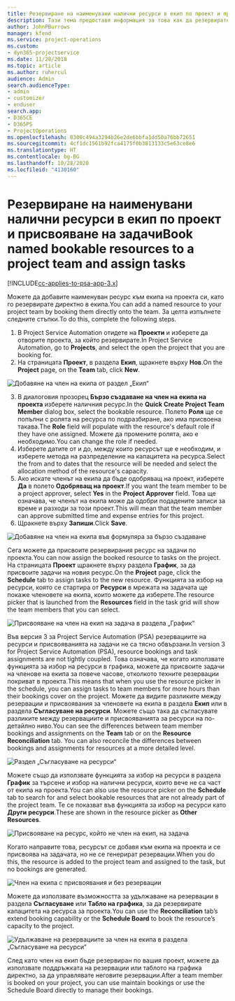 ```yaml
---
title: Резервиране на наименувани налични ресурси в екип по проект и присвояване на задачи
description: Тази тема предоставя информация за това как да резервирате наименувани ресурси за екипи на проекти и присвояването им към задачи.
author: JohnPBurrows
manager: kfend
ms.service: project-operations
ms.custom:
- dyn365-projectservice
ms.date: 11/28/2018
ms.topic: article
ms.author: ruhercul
audience: Admin
search.audienceType:
- admin
- customizer
- enduser
search.app:
- D365CE
- D365PS
- ProjectOperations
ms.openlocfilehash: 0300c494a3294b26e2de6bbfa1dd50a76bb72651
ms.sourcegitcommit: 4cf1dc1561b92fca4175f0b3813133c5e63ce8e6
ms.translationtype: HT
ms.contentlocale: bg-BG
ms.lasthandoff: 10/28/2020
ms.locfileid: "4130160"
---
```

# <a name="book-named-bookable-resources-to-a-project-team-and-assign-tasks"></a><span data-ttu-id="1a72d-103">Резервиране на наименувани налични ресурси в екип по проект и присвояване на задачи</span><span class="sxs-lookup"><span data-stu-id="1a72d-103">Book named bookable resources to a project team and assign tasks</span></span> 

[!INCLUDE[cc-applies-to-psa-app-3.x](../includes/cc-applies-to-psa-app-3x.md)]

<span data-ttu-id="1a72d-104">Можете да добавите наименуван ресурс към екипа на проекта си, като го резервирате директно в екипа.</span><span class="sxs-lookup"><span data-stu-id="1a72d-104">You can  add a named resource to your project team by booking them directly onto the team.</span></span> <span data-ttu-id="1a72d-105">За целта изпълнете следните стъпки.</span><span class="sxs-lookup"><span data-stu-id="1a72d-105">To do this, complete the following steps.</span></span>

1. <span data-ttu-id="1a72d-106">В Project Service Automation отидете на **Проекти** и изберете да отворите проекта, за който резервирате.</span><span class="sxs-lookup"><span data-stu-id="1a72d-106">In  Project Service Automation, go to **Projects**, and select the open the project that you are booking for.</span></span>
2. <span data-ttu-id="1a72d-107">На страницата **Проект**, в раздела **Екип**, щракнете върху **Нов**.</span><span class="sxs-lookup"><span data-stu-id="1a72d-107">On the **Project** page, on the **Team** tab, click **New**.</span></span> 

![Добавяне на член на екипа от раздел „Екип“](media/RM-how-to-1.png)

3. <span data-ttu-id="1a72d-109">В диалоговия прозорец **Бързо създаване на член на екипа на проекта** изберете наличния ресурс.</span><span class="sxs-lookup"><span data-stu-id="1a72d-109">In the **Quick Create Project Team Member** dialog box, select the bookable resource.</span></span> <span data-ttu-id="1a72d-110">Полето **Роля** ще се попълни с ролята на ресурса по подразбиране, ако има присвоена такава.</span><span class="sxs-lookup"><span data-stu-id="1a72d-110">The **Role** field will populate with the resource's default role if they have one assigned.</span></span> <span data-ttu-id="1a72d-111">Можете да промените ролята, ако е необходимо.</span><span class="sxs-lookup"><span data-stu-id="1a72d-111">You can change the role if needed.</span></span> 
4. <span data-ttu-id="1a72d-112">Изберете датите от и до, между които ресурсът ще е необходим, и изберете метода на разпределение на капацитета на ресурса.</span><span class="sxs-lookup"><span data-stu-id="1a72d-112">Select the from and to dates that the resource will be needed and select the allocation method of the resource's capacity.</span></span> 
5. <span data-ttu-id="1a72d-113">Ако искате членът на екипа да бъде одобряващ на проект, изберете **Да** в полето **Одобряващ на проект**.</span><span class="sxs-lookup"><span data-stu-id="1a72d-113">If you want the team member to be a project approver, select **Yes** in the **Project Approver** field.</span></span> <span data-ttu-id="1a72d-114">Това ще означава, че членът на екипа може да одобри подадените записи за време и разходи за този проект.</span><span class="sxs-lookup"><span data-stu-id="1a72d-114">This will mean that the team member can approve submitted time and expense entries for this project.</span></span> 
6. <span data-ttu-id="1a72d-115">Щракнете върху **Запиши**.</span><span class="sxs-lookup"><span data-stu-id="1a72d-115">Click **Save**.</span></span>

![Добавяне на член на екипа във формуляра за бързо създаване](media/RM-how-to-2.png)


<span data-ttu-id="1a72d-117">Сега можете да присвоите резервирания ресурс на задачи по проекта.</span><span class="sxs-lookup"><span data-stu-id="1a72d-117">You can now assign the booked resource to tasks on the project.</span></span> <span data-ttu-id="1a72d-118">На страницата **Проект** щракнете върху раздела **График**, за да присвоите задачи на новия ресурс.</span><span class="sxs-lookup"><span data-stu-id="1a72d-118">On the **Project** page, click the **Schedule** tab to assign tasks to the new resource.</span></span> <span data-ttu-id="1a72d-119">Функцията за избор на ресурси, която се стартира от **Ресурси** в мрежата на задачата ще покаже членовете на екипа, които можете да изберете.</span><span class="sxs-lookup"><span data-stu-id="1a72d-119">The resource picker that is launched from the **Resources** field in the task grid will show the team members that you can select.</span></span>

![Присвояване на член на екип на задача в раздела „График“](media/RM-how-to-3.png)

<span data-ttu-id="1a72d-121">Във версия 3 за Project Service Automation (PSA) резервациите на ресурси и присвояванията на задачи не са тясно обвързани.</span><span class="sxs-lookup"><span data-stu-id="1a72d-121">In version 3 for Project Service Automation (PSA), resource bookings and task assignments are not tightly coupled.</span></span> <span data-ttu-id="1a72d-122">Това означава, че когато използвате функцията за избор на ресурси в графика, можете да присвоите задачи на членове на екипа за повече часове, отколкото техните резервации покриват в проекта.</span><span class="sxs-lookup"><span data-stu-id="1a72d-122">This means that when you use the resource picker in the schedule, you can assign tasks to team members for more hours than their bookings cover on the project.</span></span>
<span data-ttu-id="1a72d-123">Можете да видите разликите между резервации и присвоявания за членовете на екипа в раздела **Екип** или в раздела **Съгласуване на ресурси**. Можете също така да съгласувате разликите между резервациите и присвояванията за ресурси на по-детайлно ниво.</span><span class="sxs-lookup"><span data-stu-id="1a72d-123">You can see the differences between team member bookings and assignments on the **Team** tab or on the **Resource Reconciliation** tab. You can also reconcile the differences between bookings and assignments for resources at a more detailed level.</span></span>

![Раздел „Съгласуване на ресурси“](media/RM-how-to-4.png)

<span data-ttu-id="1a72d-125">Можете също да използвате функцията за избор на ресурси в раздела **График** за търсене и избор на налични ресурси, които вече не са част от екипа на проекта.</span><span class="sxs-lookup"><span data-stu-id="1a72d-125">You can also use the resource picker on the **Schedule** tab to search for and select bookable resources that are not already part of the project team.</span></span> <span data-ttu-id="1a72d-126">Те се показват във функцията за избор на ресурси като **Други ресурси**.</span><span class="sxs-lookup"><span data-stu-id="1a72d-126">These are shown in the resource picker as **Other Resources**.</span></span>

![Присвояване на ресурс, който не член на екип, на задача](media/RM-how-to-5.png)

<span data-ttu-id="1a72d-128">Когато направите това, ресурсът се добавя към екипа на проекта и се присвоява на задачата, но не се генерират резервации.</span><span class="sxs-lookup"><span data-stu-id="1a72d-128">When you do this, the resource is added to the project team and assigned to the task, but no bookings are generated.</span></span>

![Член на екипа с присвоявания и без резервации](media/RM-how-to-6.png)

<span data-ttu-id="1a72d-130">Можете да използвате възможността за удължаване на резервации в раздела **Съгласуване** или **Табло на графика**, за да резервирате капацитета на ресурса за проекта.</span><span class="sxs-lookup"><span data-stu-id="1a72d-130">You can use the **Reconciliation** tab’s extend booking capability or the **Schedule Board** to book the resource’s capacity to the project.</span></span>

![Удължаване на резервациите за член на екипа в раздела „Съгласуване на ресурси“](media/RM-how-to-7.png)

<span data-ttu-id="1a72d-132">След като член на екип бъде резервиран по вашия проект, можете да използвате поддръжката на резервации или таблото на графика директно, за да управлявате неговите резервации.</span><span class="sxs-lookup"><span data-stu-id="1a72d-132">After a team member is booked on your project, you can use maintain bookings or use the Schedule Board directly to manage their bookings.</span></span>
